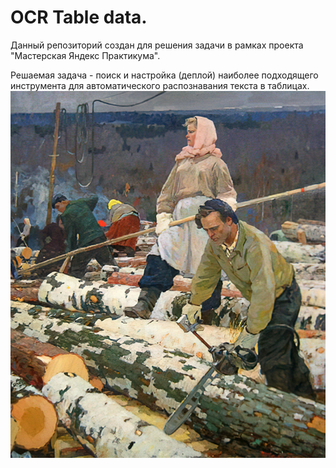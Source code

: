 # OCR Table data.
Данный репозиторий создан для решения задачи в рамках проекта "Мастерская Яндекс Практикума".

Решаемая задача - поиск и настройка (деплой) наиболее подходящего инструмента для автоматического распознавания текста в таблицах.
![Droojba team - frendship allways win. :Р)](droojba.jpg)
